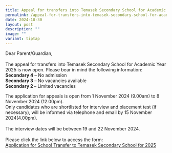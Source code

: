 ```yaml
---
title: Appeal for transfers into Temasek Secondary School for Academic Year 2025
permalink: /appeal-for-transfers-into-temasek-secondary-school-for-academic-year-2025/
date: 2024-10-30
layout: post
description: ""
image: ""
variant: tiptap
---
```

<p>Dear Parent/Guardian,
<br>
<br>The appeal for transfers into Temasek Secondary School for Academic Year
2025 is now open. Please bear in mind the following information:
<br><strong>Secondary 4</strong> – No admission
<br><strong>Secondary 3</strong> – No vacancies available
<br><strong>Secondary 2 </strong>– Limited vacancies</p>
<p>The application for appeals is open from 1 November 2024 (9.00am) to 8<sup> </sup>November
2024 (12.00pm).
<br>Only candidates who are shortlisted for interview and placement test (if
necessary), will be informed via telephone and email by 15 November 2024(4.00pm).
<br>
<br>The interview dates will be between 19 and 22&nbsp;November 2024.
<br>
<br>Please click the link below to access the form:
<br><a href="https://form.gov.sg/66d949a5e0c3bdf1214ee3fc" rel="noopener noreferrer nofollow" target="_blank">Application for School Transfer to Temasek Secondary School for 2025</a>
</p>
<p></p>